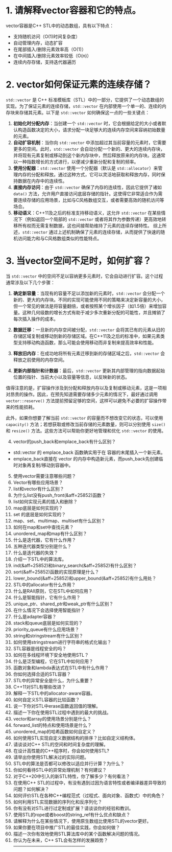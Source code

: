 # 1. 请解释vector容器和它的特点。
 vector容器是C++ STL中的动态数组，具有以下特点：
- 支持随机访问（O(1)时间复杂度）
- 自动管理内存，动态扩容
- 在尾部插入/删除元素效率高（O(1)）
- 在中间插入/删除元素效率较低（O(n)）
- 连续内存存储，支持迭代器遍历
 
# 2. vector如何保证元素的连续存储？
`std::vector` 是 C++ 标准模板库（STL）中的一部分，它提供了一个动态数组的实现。为了保证元素的连续存储，`std::vector` 在内部使用一个单一的、连续的内存块来存储其元素。以下是 `std::vector` 如何确保这一点的一些关键点：
1. **初始化时分配内存**：当创建一个 `std::vector` 时，它会根据给定的大小或者默认构造函数决定的大小，请求分配一块足够大的连续内存空间来容纳初始数量的元素。
2. **自动扩容机制**：当你向 `std::vector` 中添加超过其当前容量的元素时，它需要更多的空间。此时，`std::vector` 会自动分配一个新的、更大的连续内存块，并将现有元素复制或移动到这个新内存块中，然后释放原来的内存块。这通常以一种指数增长的方式进行，以便减少重新分配和复制的频率。
3. **使用分配器**：`std::vector` 使用一个分配器（默认是 `std::allocator`）来管理内存的分配和释放。通过这种方式，它可以灵活地获取和释放内存，同时保持数据在内存中的连续性。
4. **直接内存访问**：由于 `std::vector` 确保了内存的连续性，因此它提供了诸如 `data()` 方法，允许用户直接访问底层存储的指针。这使得它非常适合作为需要连续存储的应用场景，比如与C风格数组交互，或者需要高效的随机访问等场合。
5. **移动语义**：C++11及之后的标准支持移动语义，这允许 `std::vector` 在某些情况下（例如返回一个局部的 `std::vector` 或者将其作为参数传递）更高效地转移所有权而无需复制数据，这也间接帮助维持了元素的连续存储特性。
综上所述，`std::vector` 通过上述机制确保了元素的连续存储，从而提供了快速的随机访问能力和与C风格数组类似的性能特点。

# 3. 当vector空间不足时，如何扩容？
当 `std::vector` 中的空间不足以容纳更多元素时，它会自动进行扩容。这个过程通常涉及以下几个步骤：

1. **确定新容量**：当现有的容量不足以添加新的元素时，`std::vector` 会分配一个新的、更大的内存块。不同的实现可能使用不同的策略来决定新容量的大小，但一个常见的做法是将容量翻倍，或者按照某个增长因子（如1.5倍）来增加容量。这种几何级数的增长方式有助于减少多次重新分配的可能性，并且摊销了每次插入操作的成本。

2. **数据迁移**：一旦新的内存空间被分配，`std::vector` 会将其已有的元素从旧的存储区域复制或移动到新的存储区域。在C++11及之后的标准中，如果元素类型支持移动构造函数，那么可能会使用移动而非复制来提高效率和性能。

3. **释放旧内存**：在成功地将所有元素迁移到新的存储区域之后，`std::vector` 会释放之前使用的内存空间。

4. **更新内部指针和计数器**：最后，`std::vector` 更新其内部管理的指向数据起始位置的指针、当前大小以及容量等信息，以反映新的状态。

值得注意的是，扩容操作涉及到分配和释放内存以及复制或移动元素，这是一项相对昂贵的操作。因此，在预先知道需要存储多少元素的情况下，最好通过调用 `vector::reserve()` 方法提前预留足够的空间，这样可以避免不必要的扩容操作带来的性能损耗。

此外，如果你想要了解当前 `std::vector` 的容量而不想改变它的状态，可以使用 `capacity()` 方法；若想获取或修改当前存储的元素数量，则可以分别使用 `size()` 和 `resize()` 方法。这些方法可以帮助你更好地管理和优化 `std::vector` 的使用。


4. vector的push_back和emplace_back有什么区别？
- std::vector 的 emplace_back 函数确实用于在 容器的末尾插入一个新元素。
- emplace_back直接在 vector 的内存中构造新元素，而push_back先创建临时对象再复制/移动到容器中。

5. 使用vector需要注意哪些问题？
6. Vector有哪些应用场景？
7. list和vector有什么区别？
8. 为什么list没有push_front(&aff=25852)函数？
9. list如何实现元素的插入和删除？
10. map底层是如何实现的？
11. set 的底层是如何实现的？
12. map、set、multimap、multiset有什么区别？
13. 如何在map和set中查找元素？
14. unordered_map和map有什么区别？
15. 什么是迭代器，它有什么作用？
16. 五种迭代器类型分别是什么？
17. 什么是迭代器的失效？
18. 介绍一下STL中的算法库。
19. ind(&aff=25852)和binary_search(&aff=25852)有什么区别？
20. sort(&aff=25852)函数的实现原理是什么？
21. lower_bound(&aff=25852)和upper_bound(&aff=25852)有什么用处？
22. STL中的allocator有什么作用？
23. 什么是RAII原则，它在STL中如何应用？
24. 什么是智能指针，它有什么作用？
25. unique_ptr、shared_ptr和weak_ptr有什么区别？
26. 在什么情况下会选择使用智能指针？
27. 什么是adapter容器？
28. stack和queue底层是如何实现的？
29. priority_queue有什么应用场景？
30. string和stringstream有什么区别？
31. 如何使用stringstream进行字符串的格式化输出？
32. STL容器是线程安全的吗？
33. 如何在多线程环境下安全地使用STL？
34. 什么是泛型编程，它在STL中如何应用？
35. 函数对象和lambda表达式在STL中有什么作用？
36. 你如何选择合适的STL容器？
37. STL中的异常安全是什么，为什么重要？
38. C++11对STL有哪些改进？
39. 解释一下STL中的allocator-aware容器。
40. 如何自定义STL容器的比较函数？
41. 说一下你对STL中erase函数返回值的理解。
42. 描述一下你在使用STL过程中遇到的最大的挑战。
43. vector和array的使用场景分别是什么？
44. forward_list的特点和使用场景是什么？
45. unordered_map的哈希函数如何自定义？
46. 如何使用STL实现自定义数据结构的排序？比如自定义结构体。
47. 请谈谈对C++ STL的空间和时间复杂度的理解。
48. 在设计高性能的C++程序时，你会如何使用STL?
49. 请举出你使用STL解决过的实际问题。
50. STL中的算法是否都可以修改以适应并行计算？为什么？
51. 你如何看待STL中的异常处理机制？有何建议？
52. 对于C++20中引入的新STL特性，你了解多少？有何看法？
53. 在使用C++ STL的过程中，有没有遇到过因为语言特性或者编译器差异导致的问题？如何解决？
54. 如何评价STL在各种C++编程范式（过程式、面向对象、函数式）中的角色？
55. 如何利用STL实现数据的序列化和反序列化？
56. 你有没有对STL进行过定制或扩展？请谈谈你的经验和教训。
57. 使用STL的rope或者boost的string_ref有什么优点和缺点？
58. 请解释为什么在某些情况下，使用原生数组比使用STL的vector更好。
59. 如果你要在项目中推广STL的最佳实践，你会如何做？
60. 描述一次你有效地使用STL算法库中的某个函数解决问题的情况。
61. 你认为在未来，C++ STL会有怎样的发展趋势？
————————————————
